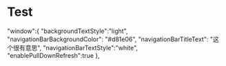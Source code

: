 # Test
 "window":{
    "backgroundTextStyle":"light",
    "navigationBarBackgroundColor": "#d81e06",
    "navigationBarTitleText": "这个很有意思",
    "navigationBarTextStyle":"white",
    "enablePullDownRefresh":true
  },

